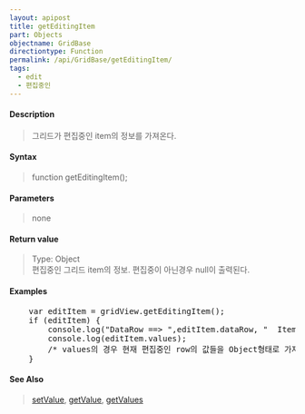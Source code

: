 ```yaml
---
layout: apipost
title: getEditingItem
part: Objects
objectname: GridBase
directiontype: Function
permalink: /api/GridBase/getEditingItem/
tags:
  - edit
  - 편집중인
---
```



#### Description

> 그리드가 편집중인 item의 정보를 가져온다.

#### Syntax

> function getEditingItem();

#### Parameters

> none

#### Return value

> Type: Object  
> 편집중인 그리드 item의 정보. 편집중이 아닌경우 null이 출력된다.

#### Examples 

<pre class="prettyprint">
    var editItem = gridView.getEditingItem();
    if (editItem) {
        console.log("DataRow ==> ",editItem.dataRow, "  ItemIndex ==> ",editItem.itemIndex);
        console.log(editItem.values);
        /* values의 경우 현재 편집중인 row의 값들을 Object형태로 가져온다. 편집중인 셀의 값은 가져올수 없다. */
    }
</pre>

#### See Also
> [setValue](/api/GridBase/setValue), [getValue](/api/GridBase/getValue), [getValues](/api/GridBase/getValues)